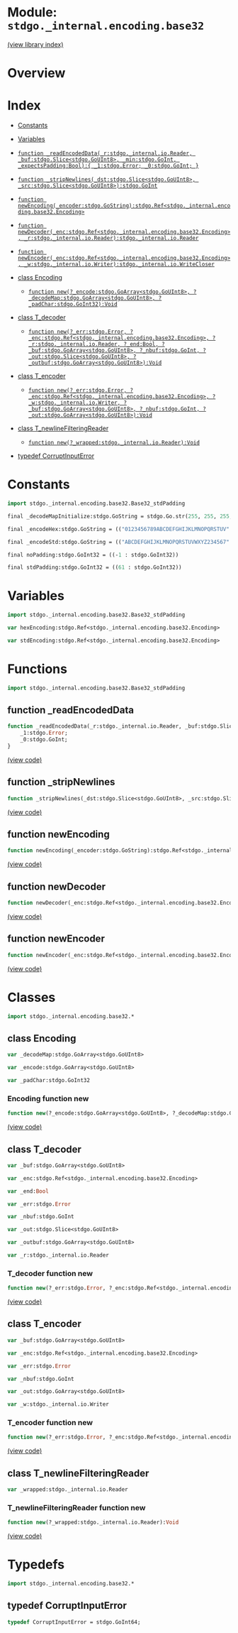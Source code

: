 # Module: `stdgo._internal.encoding.base32`

[(view library index)](../../../stdgo.md)


# Overview


# Index


- [Constants](<#constants>)

- [Variables](<#variables>)

- [`function _readEncodedData(_r:stdgo._internal.io.Reader, _buf:stdgo.Slice<stdgo.GoUInt8>, _min:stdgo.GoInt, _expectsPadding:Bool):{
	_1:stdgo.Error;
	_0:stdgo.GoInt;
}`](<#function-_readencodeddata>)

- [`function _stripNewlines(_dst:stdgo.Slice<stdgo.GoUInt8>, _src:stdgo.Slice<stdgo.GoUInt8>):stdgo.GoInt`](<#function-_stripnewlines>)

- [`function newEncoding(_encoder:stdgo.GoString):stdgo.Ref<stdgo._internal.encoding.base32.Encoding>`](<#function-newencoding>)

- [`function newDecoder(_enc:stdgo.Ref<stdgo._internal.encoding.base32.Encoding>, _r:stdgo._internal.io.Reader):stdgo._internal.io.Reader`](<#function-newdecoder>)

- [`function newEncoder(_enc:stdgo.Ref<stdgo._internal.encoding.base32.Encoding>, _w:stdgo._internal.io.Writer):stdgo._internal.io.WriteCloser`](<#function-newencoder>)

- [class Encoding](<#class-encoding>)

  - [`function new(?_encode:stdgo.GoArray<stdgo.GoUInt8>, ?_decodeMap:stdgo.GoArray<stdgo.GoUInt8>, ?_padChar:stdgo.GoInt32):Void`](<#encoding-function-new>)

- [class T\_decoder](<#class-t_decoder>)

  - [`function new(?_err:stdgo.Error, ?_enc:stdgo.Ref<stdgo._internal.encoding.base32.Encoding>, ?_r:stdgo._internal.io.Reader, ?_end:Bool, ?_buf:stdgo.GoArray<stdgo.GoUInt8>, ?_nbuf:stdgo.GoInt, ?_out:stdgo.Slice<stdgo.GoUInt8>, ?_outbuf:stdgo.GoArray<stdgo.GoUInt8>):Void`](<#t_decoder-function-new>)

- [class T\_encoder](<#class-t_encoder>)

  - [`function new(?_err:stdgo.Error, ?_enc:stdgo.Ref<stdgo._internal.encoding.base32.Encoding>, ?_w:stdgo._internal.io.Writer, ?_buf:stdgo.GoArray<stdgo.GoUInt8>, ?_nbuf:stdgo.GoInt, ?_out:stdgo.GoArray<stdgo.GoUInt8>):Void`](<#t_encoder-function-new>)

- [class T\_newlineFilteringReader](<#class-t_newlinefilteringreader>)

  - [`function new(?_wrapped:stdgo._internal.io.Reader):Void`](<#t_newlinefilteringreader-function-new>)

- [typedef CorruptInputError](<#typedef-corruptinputerror>)

# Constants


```haxe
import stdgo._internal.encoding.base32.Base32_stdPadding
```


```haxe
final _decodeMapInitialize:stdgo.GoString = stdgo.Go.str(255, 255, 255, 255, 255, 255, 255, 255, 255, 255, 255, 255, 255, 255, 255, 255, 255, 255, 255, 255, 255, 255, 255, 255, 255, 255, 255, 255, 255, 255, 255, 255, 255, 255, 255, 255, 255, 255, 255, 255, 255, 255, 255, 255, 255, 255, 255, 255, 255, 255, 255, 255, 255, 255, 255, 255, 255, 255, 255, 255, 255, 255, 255, 255, 255, 255, 255, 255, 255, 255, 255, 255, 255, 255, 255, 255, 255, 255, 255, 255, 255, 255, 255, 255, 255, 255, 255, 255, 255, 255, 255, 255, 255, 255, 255, 255, 255, 255, 255, 255, 255, 255, 255, 255, 255, 255, 255, 255, 255, 255, 255, 255, 255, 255, 255, 255, 255, 255, 255, 255, 255, 255, 255, 255, 255, 255, 255, 255, 255, 255, 255, 255, 255, 255, 255, 255, 255, 255, 255, 255, 255, 255, 255, 255, 255, 255, 255, 255, 255, 255, 255, 255, 255, 255, 255, 255, 255, 255, 255, 255, 255, 255, 255, 255, 255, 255, 255, 255, 255, 255, 255, 255, 255, 255, 255, 255, 255, 255, 255, 255, 255, 255, 255, 255, 255, 255, 255, 255, 255, 255, 255, 255, 255, 255, 255, 255, 255, 255, 255, 255, 255, 255, 255, 255, 255, 255, 255, 255, 255, 255, 255, 255, 255, 255, 255, 255, 255, 255, 255, 255, 255, 255, 255, 255, 255, 255, 255, 255, 255, 255, 255, 255, 255, 255, 255, 255, 255, 255, 255, 255, 255, 255, 255, 255, 255, 255, 255, 255, 255, 255, 255, 255, 255, 255, 255, 255)
```


```haxe
final _encodeHex:stdgo.GoString = (("0123456789ABCDEFGHIJKLMNOPQRSTUV" : stdgo.GoString))
```


```haxe
final _encodeStd:stdgo.GoString = (("ABCDEFGHIJKLMNOPQRSTUVWXYZ234567" : stdgo.GoString))
```


```haxe
final noPadding:stdgo.GoInt32 = ((-1 : stdgo.GoInt32))
```


```haxe
final stdPadding:stdgo.GoInt32 = ((61 : stdgo.GoInt32))
```


# Variables


```haxe
import stdgo._internal.encoding.base32.Base32_stdPadding
```


```haxe
var hexEncoding:stdgo.Ref<stdgo._internal.encoding.base32.Encoding>
```


```haxe
var stdEncoding:stdgo.Ref<stdgo._internal.encoding.base32.Encoding>
```


# Functions


```haxe
import stdgo._internal.encoding.base32.Base32_stdPadding
```


## function \_readEncodedData


```haxe
function _readEncodedData(_r:stdgo._internal.io.Reader, _buf:stdgo.Slice<stdgo.GoUInt8>, _min:stdgo.GoInt, _expectsPadding:Bool):{
	_1:stdgo.Error;
	_0:stdgo.GoInt;
}
```


[\(view code\)](<./Base32_stdPadding.hx#L2>)


## function \_stripNewlines


```haxe
function _stripNewlines(_dst:stdgo.Slice<stdgo.GoUInt8>, _src:stdgo.Slice<stdgo.GoUInt8>):stdgo.GoInt
```


[\(view code\)](<./Base32_stdPadding.hx#L2>)


## function newEncoding


```haxe
function newEncoding(_encoder:stdgo.GoString):stdgo.Ref<stdgo._internal.encoding.base32.Encoding>
```


[\(view code\)](<./Base32_stdPadding.hx#L2>)


## function newDecoder


```haxe
function newDecoder(_enc:stdgo.Ref<stdgo._internal.encoding.base32.Encoding>, _r:stdgo._internal.io.Reader):stdgo._internal.io.Reader
```


[\(view code\)](<./Base32_stdPadding.hx#L2>)


## function newEncoder


```haxe
function newEncoder(_enc:stdgo.Ref<stdgo._internal.encoding.base32.Encoding>, _w:stdgo._internal.io.Writer):stdgo._internal.io.WriteCloser
```


[\(view code\)](<./Base32_stdPadding.hx#L2>)


# Classes


```haxe
import stdgo._internal.encoding.base32.*
```


## class Encoding


```haxe
var _decodeMap:stdgo.GoArray<stdgo.GoUInt8>
```


```haxe
var _encode:stdgo.GoArray<stdgo.GoUInt8>
```


```haxe
var _padChar:stdgo.GoInt32
```


### Encoding function new


```haxe
function new(?_encode:stdgo.GoArray<stdgo.GoUInt8>, ?_decodeMap:stdgo.GoArray<stdgo.GoUInt8>, ?_padChar:stdgo.GoInt32):Void
```


[\(view code\)](<./Base32_Encoding.hx#L6>)


## class T\_decoder


```haxe
var _buf:stdgo.GoArray<stdgo.GoUInt8>
```


```haxe
var _enc:stdgo.Ref<stdgo._internal.encoding.base32.Encoding>
```


```haxe
var _end:Bool
```


```haxe
var _err:stdgo.Error
```


```haxe
var _nbuf:stdgo.GoInt
```


```haxe
var _out:stdgo.Slice<stdgo.GoUInt8>
```


```haxe
var _outbuf:stdgo.GoArray<stdgo.GoUInt8>
```


```haxe
var _r:stdgo._internal.io.Reader
```


### T\_decoder function new


```haxe
function new(?_err:stdgo.Error, ?_enc:stdgo.Ref<stdgo._internal.encoding.base32.Encoding>, ?_r:stdgo._internal.io.Reader, ?_end:Bool, ?_buf:stdgo.GoArray<stdgo.GoUInt8>, ?_nbuf:stdgo.GoInt, ?_out:stdgo.Slice<stdgo.GoUInt8>, ?_outbuf:stdgo.GoArray<stdgo.GoUInt8>):Void
```


[\(view code\)](<./Base32_T_decoder.hx#L11>)


## class T\_encoder


```haxe
var _buf:stdgo.GoArray<stdgo.GoUInt8>
```


```haxe
var _enc:stdgo.Ref<stdgo._internal.encoding.base32.Encoding>
```


```haxe
var _err:stdgo.Error
```


```haxe
var _nbuf:stdgo.GoInt
```


```haxe
var _out:stdgo.GoArray<stdgo.GoUInt8>
```


```haxe
var _w:stdgo._internal.io.Writer
```


### T\_encoder function new


```haxe
function new(?_err:stdgo.Error, ?_enc:stdgo.Ref<stdgo._internal.encoding.base32.Encoding>, ?_w:stdgo._internal.io.Writer, ?_buf:stdgo.GoArray<stdgo.GoUInt8>, ?_nbuf:stdgo.GoInt, ?_out:stdgo.GoArray<stdgo.GoUInt8>):Void
```


[\(view code\)](<./Base32_T_encoder.hx#L9>)


## class T\_newlineFilteringReader


```haxe
var _wrapped:stdgo._internal.io.Reader
```


### T\_newlineFilteringReader function new


```haxe
function new(?_wrapped:stdgo._internal.io.Reader):Void
```


[\(view code\)](<./Base32_T_newlineFilteringReader.hx#L4>)


# Typedefs


```haxe
import stdgo._internal.encoding.base32.*
```


## typedef CorruptInputError


```haxe
typedef CorruptInputError = stdgo.GoInt64;
```


